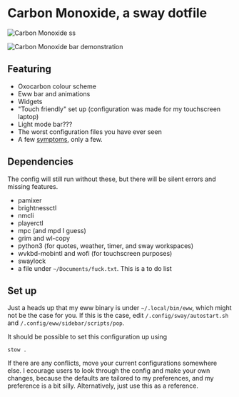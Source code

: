 # Carbon Monoxide, a sway dotfile

![Carbon Monoxide ss](/assests/carbon-monoxide.png)

![Carbon Monoxide bar demonstration](/assests/carbon-monoxide.gif)

## Featuring
- Oxocarbon colour scheme
- Eww bar and animations
- Widgets
- "Touch friendly" set up (configuration was made for my touchscreen laptop)
- Light mode bar???
- The worst configuration files you have ever seen
- A few [symptoms](https://www.mayoclinic.org/diseases-conditions/carbon-monoxide/symptoms-causes/syc-20370642), only a few.

## Dependencies 

The config will still run without these, but there will be silent errors and missing features. 
- pamixer
- brightnessctl
- nmcli
- playerctl
- mpc (and mpd I guess)
- grim and wl-copy
- python3 (for quotes, weather, timer, and sway workspaces)
- wvkbd-mobintl and wofi (for touchscreen purposes)
- swaylock
- a file under `~/Documents/fuck.txt`. This is a to do list

## Set up 
Just a heads up that my eww binary is under `~/.local/bin/eww`, which might not be the case for you. If this is the case, edit `/.config/sway/autostart.sh` and `/.config/eww/sidebar/scripts/pop`.

It should be possible to set this configuration up using 
```
stow .
```

If there are any conflicts, move your current configurations somewhere else. I ecourage users to look through the config and make your own changes, because the defaults are tailored to my preferences, and my preference is a bit silly. 
Alternatively, just use this as a reference.
